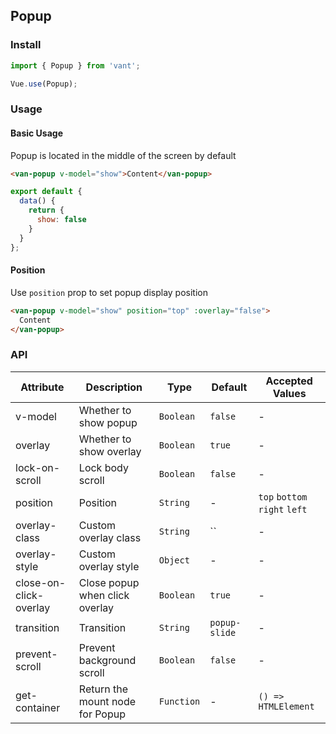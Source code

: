 ## Popup

### Install
``` javascript
import { Popup } from 'vant';

Vue.use(Popup);
```

### Usage

#### Basic Usage
Popup is located in the middle of the screen by default

```html
<van-popup v-model="show">Content</van-popup>
```

```javascript
export default {
  data() {
    return {
      show: false
    }
  }
};
```

#### Position
Use `position` prop to set popup display position

```html
<van-popup v-model="show" position="top" :overlay="false">
  Content
</van-popup>
```

### API

| Attribute | Description | Type | Default | Accepted Values |
|-----------|-----------|-----------|-------------|-------------|
| v-model | Whether to show popup | `Boolean` | `false` | - |
| overlay | Whether to show overlay | `Boolean` | `true` | - |
| lock-on-scroll | Lock body scroll | `Boolean` | `false` | - |
| position | Position | `String` | - | `top` `bottom` `right` `left` |
| overlay-class | Custom overlay class | `String` | `` | - |
| overlay-style | Custom overlay style | `Object` | - | - |
| close-on-click-overlay | Close popup when click overlay | `Boolean` | `true` | - |
| transition | Transition | `String` | `popup-slide` | - |
| prevent-scroll | Prevent background scroll | `Boolean` | `false` | - |
| get-container | Return the mount node for Popup | `Function` | - | `() => HTMLElement` |
